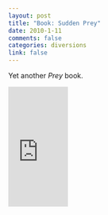 ```yaml
--- 
layout: post
title: "Book: Sudden Prey"
date: 2010-1-11
comments: false
categories: diversions
link: false
---
```

Yet another <em>Prey</em> book.

<iframe src="http://rcm.amazon.com/e/cm?lt1=_blank&bc1=000000&IS2=1&bg1=FFFFFF&fc1=000000&lc1=0000FF&t=zanshinnet&o=1&p=8&l=as1&m=amazon&f=ifr&md=10FE9736YVPPT7A0FBG2&asins=0425157539" style="width:120px;height:240px;" scrolling="no" marginwidth="0" marginheight="0" frameborder="0"></iframe>
